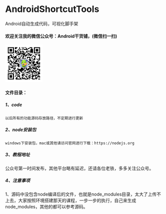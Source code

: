 # AndroidShortcutTools
Android自动生成代码，可视化脚手架
#### 欢迎关注我的微信公众号：Android干货铺，(微信扫一扫)<br/>
<img src="image/abner.jpg" width="120" height="120" alt="微信公众号"/><br/>

#### 文件目录：
##### 1、code
```
以后所有的功能源码存放路径，不定期进行更新

```

##### 2、node安装包
```
windows下安装包，mac或其他请访问官网进行下载：https://nodejs.org

```

##### 3、教程地址

公众号第一时间发布，其他平台略有延迟，还请各位老铁，多多关注公众号。

##### 4、注意事项

1、源码中没包含node编译后的文件，也就是node_modules目录，太大了上传不上去，大家按照环境搭建那天的课程，一步一步的执行，自己来生成node_modules，其他的都可以参考源码。




